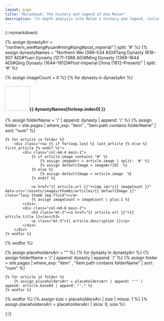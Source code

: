 ```yaml
---
layout: page
title: "Mulanbook: The history and legend of Hua Mulan"
description: "In-depth analysis into Mulan's history and legend, including research on numerous retellings and historical references written over the past 1,500 years."
---
```


{::nomarkdown}

{% assign dynastyArr = "northern_wei#tang#yuan#ming#qing#post_imperial" | split: '#' %}
{% assign dynastyNames = "Northern Wei (386&ndash;534 AD)#Tang Dynasty (618&ndash;907 AD)#Yuan Dynasty (1271&ndash;1368 AD)#Ming Dynasty (1368&ndash;1644 AD)#Qing Dynasty (1644&ndash;1912)#Post-Imperial China (1912&ndash;Present)" | split: '#' %}


{% assign imageCount = 0 %}
{% for dynasty in dynastyArr %}
	<h4 class="heading text-left mb-5"><img data-src="/assets/images/thumbs/dynasties/{{ dynasty }}.jpg" width="80" height="80" class="lazy">{{ dynastyNames[forloop.index0] }}</h4>
	{% assign folderName = '/' | append: dynasty | append: '/' %}
	{% assign folder = site.pages | where_exp: "item" , "item.path contains folderName" | sort: "num" %}

	{% for article in folder %}
		<div class="row {% if forloop.last %} last_article {% else %} first_article {% endif %}">
			<div class="col-md-4 main-1">
				{% if article.image contains "#" %}
					{% assign imageArr = article.image | split: '#' %}
					{% assign defaultImage = imageArr[0]  %}
				{% else %}
					{% assign defaultImage = article.image  %}
				{% endif %}

				<a href="{{ article.url }}"><img id="i{{ imageCount }}" data-src="/assets/images/thumbs/articles/{{ defaultImage }}" class="lazy thumb img-fluid"></a>
				{% assign imageCount = imageCount | plus:1 %}
			</div>
			<div class="col-md-8 main-2">
				<h3 class="mt-2"><a href="{{ article.url }}">{{ article.title }}</a></h3>
				<p class="mt-3">{{ article.description }}</p>
			</div>
		</div>
	{% endfor %}
{% endfor %}

{% assign placeholdersArr = "" %}
{% for dynasty in dynastyArr %}
	{% assign folderName = '/' | append: dynasty | append: '/' %}
	{% assign folder = site.pages | where_exp: "item" , "item.path contains folderName" | sort: "num" %}

	{% for article in folder %}
		{% assign placeholdersArr = placeholdersArr | append: "'" | append: article.base64 | append: "'," %}
	{% endfor %}
{% endfor %}
{% assign size = placeholdersArr | size | minus: 1 %}
{% assign placeholdersArr = placeholdersArr | slice: 0, size %}
<script type="text/javascript">var cS="PHN2ZyB4bWxucz0iaHR0cDovL3d3dy53My5vcmcvMjAwMC9zdmciIHZpZXdCb3g9IjAgMCAyMCAxM#I+PGZpbHRlciBpZD0iY#I+PGZlR2F1c3NpYW5CbHVyIHN0ZERldmlhdGlvbj0i#iIC8+PC9maWx0ZXI+PHBhdGggZmlsbD0iI#IgZD0iTTAgMGgyMHYxM#gweiIvPjxnIGZpbHRlcj0#dXJsKCN#KS#".split("#"); var pArr = [{{ placeholdersArr }}]; for(var i=0; i<{{imageCount}}; i++) { var pA = pArr[i].split("#"); var cc=""; for(var j=0;j<9<j++) cc+=pA[i]+cS[i]; var pImg = document.getElementById('i'+i); pImg.style.backgroundSize = "cover"; pImg.style.backgroundImage="url(data:image/svg+xml;base64,"+cc+")";alert(cc);}
</script>
<!--<script type="text/javascript" src="https://cdn.jsdelivr.net/npm/vanilla-lazyload@12.0.0/dist/lazyload.min.js" onload="var lazyLoadInstance=new LazyLoad({elements_selector:'.lazy'});"></script>-->
{:/}
